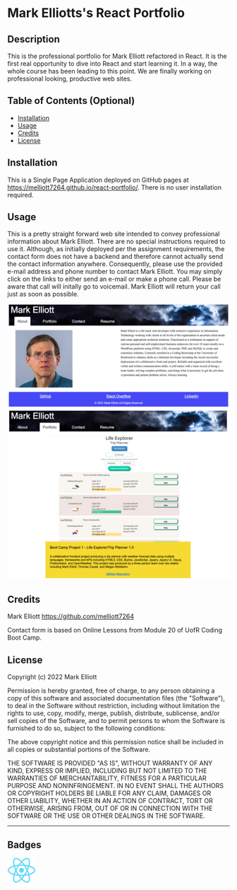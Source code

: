 # Mark Elliotts's React Portfolio

## Description

This is the professional portfolio for Mark Elliott refactored in React. It is the first real opportunity to dive into React and start learning it. In a way, the whole course has been leading to this point. We are finally working on professional looking, productive web sites.

## Table of Contents (Optional)

- [Installation](#installation)
- [Usage](#usage)
- [Credits](#credits)
- [License](#license)

## Installation

This is a Single Page Application deployed on GitHub pages at https://melliott7264.github.io/react-portfolio/. There is no user installation required.

## Usage

This is a pretty straight forward web site intended to convey professional information about Mark Elliott. There are no special instructions required to use it. Although, as initially deployed per the assignment requirements, the contact form does not have a backend and therefore cannot actually send the contact information anywhere. Consequently, please use the provided e-mail address and phone number to contact Mark Elliott. You may simply click on the links to either send an e-mail or make a phone call. Please be aware that call will initally go to voicemail. Mark Elliott will return your call just as soon as possible.

![Home page - About](/public/assets/images/Screen%20Shot%202022-07-09%20at%201.12.31%20PM.png)
![Portfolio page](/public/assets/images/Screen%20Shot%202022-07-09%20at%201.12.54%20PM.png)

## Credits

Mark Elliott https://github.com/melliott7264

Contact form is based on Online Lessons from Module 20 of UofR Coding Boot Camp.

## License

Copyright (c) 2022 Mark Elliott

Permission is hereby granted, free of charge, to any person obtaining a copy
of this software and associated documentation files (the "Software"), to deal
in the Software without restriction, including without limitation the rights
to use, copy, modify, merge, publish, distribute, sublicense, and/or sell
copies of the Software, and to permit persons to whom the Software is
furnished to do so, subject to the following conditions:

The above copyright notice and this permission notice shall be included in all
copies or substantial portions of the Software.

THE SOFTWARE IS PROVIDED "AS IS", WITHOUT WARRANTY OF ANY KIND, EXPRESS OR
IMPLIED, INCLUDING BUT NOT LIMITED TO THE WARRANTIES OF MERCHANTABILITY,
FITNESS FOR A PARTICULAR PURPOSE AND NONINFRINGEMENT. IN NO EVENT SHALL THE
AUTHORS OR COPYRIGHT HOLDERS BE LIABLE FOR ANY CLAIM, DAMAGES OR OTHER
LIABILITY, WHETHER IN AN ACTION OF CONTRACT, TORT OR OTHERWISE, ARISING FROM,
OUT OF OR IN CONNECTION WITH THE SOFTWARE OR THE USE OR OTHER DEALINGS IN THE
SOFTWARE.

---

## Badges

![React badge](/public/assets/images/React-icon.png)
